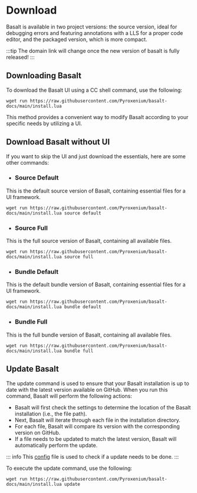# Download

Basalt is available in two project versions: the source version, ideal for debugging errors and featuring annotations with a LLS for a proper code editor, and the packaged version, which is more compact.

:::tip
The domain link will change once the new version of basalt is fully released!
:::

## Downloading Basalt

To download the Basalt UI using a CC shell command, use the following:

```
wget run https://raw.githubusercontent.com/Pyroxenium/basalt-docs/main/install.lua
```

This method provides a convenient way to modify Basalt according to your specific needs by utilizing a UI.

## Download Basalt without UI

If you want to skip the UI and just download the essentials, here are some other commands:

- ### Source Default

This is the default source version of Basalt, containing essential files for a UI framework.

```
wget run https://raw.githubusercontent.com/Pyroxenium/basalt-docs/main/install.lua source default
```

- ### Source Full

This is the full source version of Basalt, containing all available files.

```
wget run https://raw.githubusercontent.com/Pyroxenium/basalt-docs/main/install.lua source full
```

- ### Bundle Default

This is the default bundle version of Basalt, containing essential files for a UI framework.

```
wget run https://raw.githubusercontent.com/Pyroxenium/basalt-docs/main/install.lua bundle default
```

- ### Bundle Full

This is the full bundle version of Basalt, containing all available files.

```
wget run https://raw.githubusercontent.com/Pyroxenium/basalt-docs/main/install.lua bundle full
```

## Update Basalt

The update command is used to ensure that your Basalt installation is up to date with the latest version available on GitHub. When you run this command, Basalt will perform the following actions:

- Basalt will first check the settings to determine the location of the Basalt installation (i.e., the file path).
- Next, Basalt will iterate through each file in the installation directory.
- For each file, Basalt will compare its version with the corresponding version on GitHub.
- If a file needs to be updated to match the latest version, Basalt will automatically perform the update.

::: info
This [config](https://github.com/Pyroxenium/basalt-docs/config.json) file is used to check if a update needs to be done.
:::

To execute the update command, use the following:

```
wget run https://raw.githubusercontent.com/Pyroxenium/basalt-docs/main/install.lua update
```
